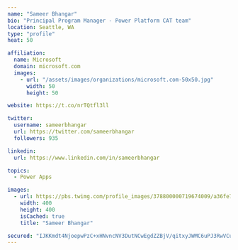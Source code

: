 ```yaml
---
name: "Sameer Bhangar"
bio: "Principal Program Manager - Power Platform CAT team"
location: Seattle, WA
type: "profile"
heat: 50

affiliation:
  name: Microsoft
  domain: microsoft.com
  images:
    - url: "/assets/images/organizations/microsoft.com-50x50.jpg"
      width: 50
      height: 50

website: https://t.co/nrTQtfl3ll

twitter:
  username: sameerbhangar
  url: https://twitter.com/sameerbhangar
  followers: 935

linkedin:
  url: https://www.linkedin.com/in/sameerbhangar

topics:
  - Power Apps

images:
  - url: https://pbs.twimg.com/profile_images/378800000719674009/a36fe7ddfab1778b76e5793772e43798_400x400.jpeg
    width: 400
    height: 400
    isCached: true
    title: "Sameer Bhangar"

secured: "IJKKmdt4NjoepwPzC+xHNvncNV3DutNCwEgdZZBjV/qitxyJWMC6uPJ3RwVCuEBoThZDOeNTo/3f8o6JisDCKf75jpbaUnrpt0K3BNcsIiDdNtWNLLIXo3uEWxadUs0oupJZWbrOjG3xixkkcfAcVMCNbcCt7lmgHagl9KW4ETpmnY7opCnSJWP+rXHMNLpg8ayLutGLSEwgc3Pg+NzoOlNagPb8YS41iX9W8b2M2D7HzztWux8wrChk6PxVrpcMynxzqixv0AUtfyPsUfyI7okFIOfQsP1YSiunX8vwDiYNI2vIIwsgZAfTCuIq42IVzKkyZKPlIDg2pMYmCGfvzz014llqWKMpUEh+NcEJdfPYmaG9D7n8GfKucjEJLKMD+llzNZox3IukdOKfPA6YyA==;RYsLGrtZGPPKZI64V3dVxQ=="
---
```


